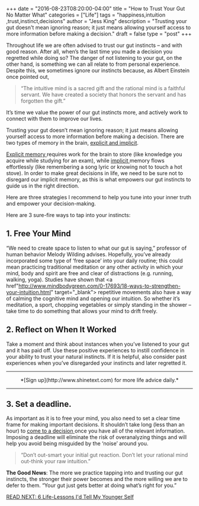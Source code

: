 +++
  date = "2016-08-23T08:20:00-04:00"
  title = "How to Trust Your Gut No Matter What"
  categories = ["Life"]
  tags = "happiness,intuition ,trust,instinct,decisions"
  author = "Jess King"
  description = "Trusting your gut doesn't mean ignoring reason; it just means allowing yourself access to more information before making a decision."
  draft = false
  type = "post"
+++



<span class="dropcap">T</span>hroughout life we are often advised to trust our gut instincts – and with good reason.  After all, when’s the last time you made a decision you regretted while doing so?  The danger of not listening to your gut, on the other hand, is something we can all relate to from personal experience.  Despite this, we sometimes ignore our instincts because, as Albert Einstein once pointed out,

> “The intuitive mind is a sacred gift and the rational mind is a faithful servant. We have created a society that honors the servant and has forgotten the gift.”  

It’s time we value the power of our gut instincts more, and actively work to connect with them to improve our lives.

Trusting your gut doesn’t mean ignoring reason; it just means allowing yourself access to more information before making a decision.  There are two types of memory in the brain, [explicit and implicit](http://www.human-memory.net/types_declarative.html).  

<a href="http://www.brainhq.com/brain-resources/memory/types-of-memory/explicit-memory" target="_blank"> Explicit memory </a> requires work for the brain to store (like knowledge you acquire while studying for an exam), while <a href="http://www.brainhq.com/brain-resources/memory/types-of-memory/implicit-memory" target="_blank">implicit </a> memory flows effortlessly (like remembering a song lyric or knowing not to touch a hot stove).  In order to make great decisions in life, we need to be sure not to disregard our implicit memory, as this is what empowers our gut instincts to guide us in the right direction.

Here are three strategies I recommend to help you tune into your inner truth and empower your decision-making.

Here are 3 sure-fire ways to tap into your instincts:

## 1. Free Your Mind
“We need to create space to listen to what our gut is saying,” professor of human behavior Melody Wilding advises.  Hopefully, you’ve already incorporated some type of ‘free space’ into your daily routine; this could mean practicing traditional meditation or any other activity in which your mind, body and spirit are free and clear of distractions (e.g. running, walking, yoga).  Studies have shown that <a href"http://www.mindbodygreen.com/0-17693/18-ways-to-strengthen-your-intuition.html" target="_blank"> repetitive movements </a> also have a way of calming the cognitive mind and opening our intuition.  So whether it’s meditation, a sport, chopping vegetables or simply standing in the shower – take time to do something that allows your mind to drift freely. 



## 2. Reflect on When It Worked  

Take a moment and think about instances when you’ve listened to your gut and it has paid off.  Use these positive experiences to instill confidence in your ability to trust your natural instincts.  If it is helpful, also consider past experiences when you’ve disregarded your instincts and later regretted it.  

---

<center>*[Sign up](http://www.shinetext.com) for more life advice daily.* </center>

---

## 3. Set a deadline.  

As important as it is to free your mind, you also need to set a clear time frame for making important decisions.  It shouldn’t take long (less than an hour) to <a href="http://unreasonable.is/listening-to-your-gut-lets-give-it-the-credit-it-deserves/" target="_blank"> come to a decision </a> once you have all of the relevant information.  Imposing a deadline will eliminate the risk of overanalyzing things and will help you avoid being misguided by the ‘noise’ around you.  

> “Don’t out-smart your initial gut reaction.  Don’t let your rational mind out-think your raw intuition.”

__The Good News__:  The more we practice tapping into and trusting our gut instincts, the stronger their power becomes and the more willing we are to defer to them. “Your gut just gets better at doing what’s right for you.”  

[READ NEXT: 6 Life-Lessons I'd Tell My Younger Self
](http://advice.shinetext.com/articles/6-life-lessons-id-tell-my-younger-self/)

<div class="pubexchange_module" id="pubexchange_below_content" data-pubexchange-module-id="2323"></div>

<script>(function(w, d, s, id) {
  w.PUBX=w.PUBX || {pub: "shine_text", discover: false, lazy: true};
  var js, pjs = d.getElementsByTagName(s)[0];
  if (d.getElementById(id)) return;
  js = d.createElement(s); js.id = id; js.async = true;
  js.src = "//main.pubexchange.com/loader.min.js";
  pjs.parentNode.insertBefore(js, pjs);
}(window, document, "script", "pubexchange-jssdk"));</script>


